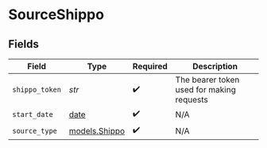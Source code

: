 # SourceShippo


## Fields

| Field                                                                | Type                                                                 | Required                                                             | Description                                                          |
| -------------------------------------------------------------------- | -------------------------------------------------------------------- | -------------------------------------------------------------------- | -------------------------------------------------------------------- |
| `shippo_token`                                                       | *str*                                                                | :heavy_check_mark:                                                   | The bearer token used for making requests                            |
| `start_date`                                                         | [date](https://docs.python.org/3/library/datetime.html#date-objects) | :heavy_check_mark:                                                   | N/A                                                                  |
| `source_type`                                                        | [models.Shippo](../models/shippo.md)                                 | :heavy_check_mark:                                                   | N/A                                                                  |